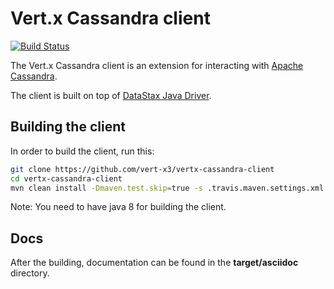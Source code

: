 # Vert.x Cassandra client

[![Build Status](https://travis-ci.org/vert-x3/vertx-cassandra-client.svg?branch=initial-work)](https://travis-ci.org/Sammers21/vertx-cassandra-client)

The Vert.x Cassandra client is an extension for interacting with [Apache Cassandra](http://cassandra.apache.org/).

The client is built on top of [DataStax Java Driver](https://github.com/datastax/java-driver).

## Building the client

In order to build the client, run this:

```bash
git clone https://github.com/vert-x3/vertx-cassandra-client
cd vertx-cassandra-client
mvn clean install -Dmaven.test.skip=true -s .travis.maven.settings.xml 
```

Note: You need to have java 8 for building the client.


## Docs
After the building, documentation can be found in the **target/asciidoc** directory.
